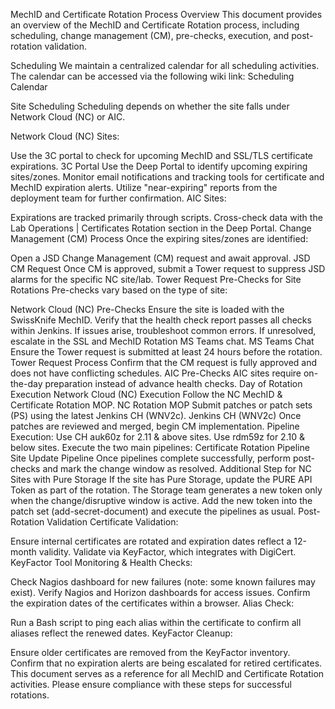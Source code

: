 MechID and Certificate Rotation Process
Overview
This document provides an overview of the MechID and Certificate Rotation process, including scheduling, change management (CM), pre-checks, execution, and post-rotation validation.

Scheduling
We maintain a centralized calendar for all scheduling activities. The calendar can be accessed via the following wiki link:
Scheduling Calendar

Site Scheduling
Scheduling depends on whether the site falls under Network Cloud (NC) or AIC.

Network Cloud (NC) Sites:

Use the 3C portal to check for upcoming MechID and SSL/TLS certificate expirations.
3C Portal
Use the Deep Portal to identify upcoming expiring sites/zones.
Monitor email notifications and tracking tools for certificate and MechID expiration alerts.
Utilize "near-expiring" reports from the deployment team for further confirmation.
AIC Sites:

Expirations are tracked primarily through scripts.
Cross-check data with the Lab Operations | Certificates Rotation section in the Deep Portal.
Change Management (CM) Process
Once the expiring sites/zones are identified:

Open a JSD Change Management (CM) request and await approval.
JSD CM Request
Once CM is approved, submit a Tower request to suppress JSD alarms for the specific NC site/lab.
Tower Request
Pre-Checks for Site Rotations
Pre-checks vary based on the type of site:

Network Cloud (NC) Pre-Checks
Ensure the site is loaded with the SwissKnife MechID.
Verify that the health check report passes all checks within Jenkins.
If issues arise, troubleshoot common errors.
If unresolved, escalate in the SSL and MechID Rotation MS Teams chat.
MS Teams Chat
Ensure the Tower request is submitted at least 24 hours before the rotation.
Tower Request Process
Confirm that the CM request is fully approved and does not have conflicting schedules.
AIC Pre-Checks
AIC sites require on-the-day preparation instead of advance health checks.
Day of Rotation Execution
Network Cloud (NC) Execution
Follow the NC MechID & Certificate Rotation MOP.
NC Rotation MOP
Submit patches or patch sets (PS) using the latest Jenkins CH (WNV2c).
Jenkins CH (WNV2c)
Once patches are reviewed and merged, begin CM implementation.
Pipeline Execution:
Use CH auk60z for 2.11 & above sites.
Use rdm59z for 2.10 & below sites.
Execute the two main pipelines:
Certificate Rotation Pipeline
Site Update Pipeline
Once pipelines complete successfully, perform post-checks and mark the change window as resolved.
Additional Step for NC Sites with Pure Storage
If the site has Pure Storage, update the PURE API Token as part of the rotation.
The Storage team generates a new token only when the change/disruptive window is active.
Add the new token into the patch set (add-secret-document) and execute the pipelines as usual.
Post-Rotation Validation
Certificate Validation:

Ensure internal certificates are rotated and expiration dates reflect a 12-month validity.
Validate via KeyFactor, which integrates with DigiCert.
KeyFactor Tool
Monitoring & Health Checks:

Check Nagios dashboard for new failures (note: some known failures may exist).
Verify Nagios and Horizon dashboards for access issues.
Confirm the expiration dates of the certificates within a browser.
Alias Check:

Run a Bash script to ping each alias within the certificate to confirm all aliases reflect the renewed dates.
KeyFactor Cleanup:

Ensure older certificates are removed from the KeyFactor inventory.
Confirm that no expiration alerts are being escalated for retired certificates.
This document serves as a reference for all MechID and Certificate Rotation activities. Please ensure compliance with these steps for successful rotations.
